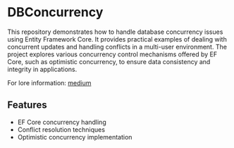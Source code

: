 # DBConcurrency

This repository demonstrates how to handle database concurrency issues using Entity Framework Core. It provides practical examples of dealing with concurrent updates and handling conflicts in a multi-user environment. The project explores various concurrency control mechanisms offered by EF Core, such as optimistic concurrency, to ensure data consistency and integrity in applications.

For lore information:
[medium](https://medium.com/c-sharp-programming/dbconcurrency-with-ef-core-3f1c0d6475d1)

## Features
- EF Core concurrency handling
- Conflict resolution techniques
- Optimistic concurrency implementation
